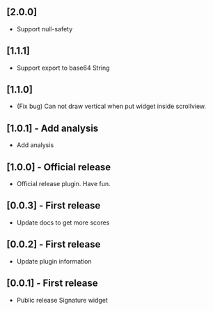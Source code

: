 ## [2.0.0]

* Support null-safety

## [1.1.1]

* Support export to base64 String

## [1.1.0]

* (Fix bug) Can not draw vertical when put widget inside scrollview.

## [1.0.1] - Add analysis

* Add analysis

## [1.0.0] - Official release

* Official release plugin. Have fun.


## [0.0.3] - First release

* Update docs to get more scores

## [0.0.2] - First release

* Update plugin information

## [0.0.1] - First release

* Public release Signature widget
